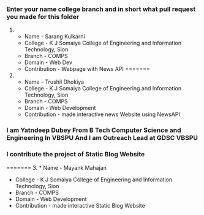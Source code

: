### Enter your name college branch and in short what pull request you made for this folder


1. * Name - Sarang Kulkarni
   * College - K J Somaiya College of Engineering and Information Technology, Sion
   * Branch - COMPS
   * Domain - Web Dev
   * Contribution - Webpage with News API
=======
2. * Name - Trushil Dhokiya
   * College - K J Somaiya College of Engineering and Information Technology, Sion
   * Branch - COMPS
   * Domain - Web Development
   * Contribution - made interactive news Website using NewsAPI
### I am Yatndeep Dubey From B Tech Computer Science and Engineering In VBSPU And I am Outreach Lead at GDSC VBSPU
### I contribute the project of Static Blog Website 
=======
3. * Name - Mayank Mahajan
   * College - K J Somaiya College of Engineering and Information Technology, Sion
   * Branch - COMPS
   * Domain - Web Development
   * Contribution - made interactive Static Blog Website

